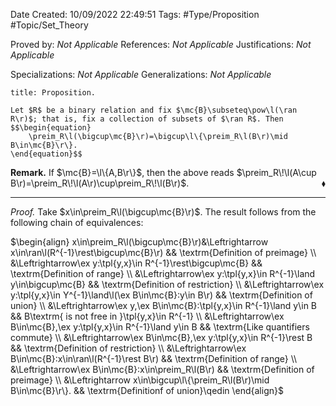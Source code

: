 <div class="topSpace"></div>

Date Created: 10/09/2022 22:49:51
Tags: #Type/Proposition #Topic/Set_Theory

Proved by: _Not Applicable_
References: _Not Applicable_
Justifications: _Not Applicable_

Specializations: _Not Applicable_
Generalizations: _Not Applicable_

``` ad-Proposition
title: Proposition.

Let $R$ be a binary relation and fix $\mc{B}\subseteq\pow\l(\ran R\r)$; that is, fix a collection of subsets of $\ran R$. Then
$$\begin{equation}
    \preim_R\l(\bigcup\mc{B}\r)=\bigcup\l\{\preim_R\l(B\r)\mid B\in\mc{B}\r\}.
\end{equation}$$

```

<b>Remark.</b> If $\mc{B}=\l\{A,B\r\}$, then the above reads $\preim_R\!\l(A\cup B\r)=\preim_R\!\l(A\r)\cup\preim_R\!\l(B\r)$.<span style="float:right;">$\blacklozenge$</span>

---

<i>Proof.</i> Take $x\in\preim_R\l(\bigcup\mc{B}\r)$. The result follows from the following chain of equivalences:

$\begin{align}
    x\in\preim_R\l(\bigcup\mc{B}\r)&\Leftrightarrow x\in\ran\l(R^{-1}\rest\bigcup\mc{B}\r) && \textrm{Definition of preimage} \\
    &\Leftrightarrow\ex y:\tpl{y,x}\in R^{-1}\rest\bigcup\mc{B} && \textrm{Definition of range} \\
    &\Leftrightarrow\ex y:\tpl{y,x}\in R^{-1}\land y\in\bigcup\mc{B} && \textrm{Definition of restriction} \\
    &\Leftrightarrow\ex y:\tpl{y,x}\in Y^{-1}\land\l(\ex B\in\mc{B}:y\in B\r) && \textrm{Definition of union} \\
    &\Leftrightarrow\ex y,\ex B\in\mc{B}:\tpl{y,x}\in R^{-1}\land y\in B && B\textrm{ is not free in }\tpl{y,x}\in R^{-1} \\
    &\Leftrightarrow\ex B\in\mc{B},\ex y:\tpl{y,x}\in R^{-1}\land y\in B && \textrm{Like quantifiers commute} \\
    &\Leftrightarrow\ex B\in\mc{B},\ex y:\tpl{y,x}\in R^{-1}\rest B && \textrm{Definition of restriction} \\
    &\Leftrightarrow\ex B\in\mc{B}:x\in\ran\l(R^{-1}\rest B\r) && \textrm{Definition of range} \\
    &\Leftrightarrow\ex B\in\mc{B}:x\in\preim_R\l(B\r) && \textrm{Definition of preimage} \\
    &\Leftrightarrow x\in\bigcup\l\{\preim_R\l(B\r)\mid B\in\mc{B}\r\}. && \textrm{Definitionf of union}\qedin
\end{align}$
